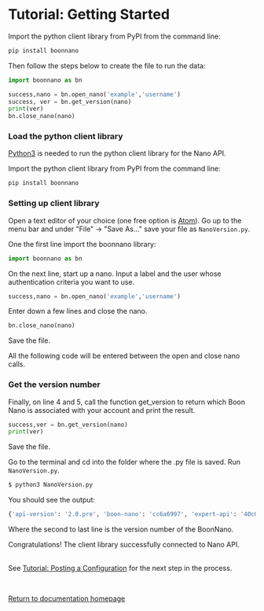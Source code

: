 # Tutorial: Getting Started

Import the python client library from PyPI from the command line:
```sh
pip install boonnano
```

Then follow the steps below to create the file to run the data:
```python
import boonnano as bn

success,nano = bn.open_nano('example','username')
success, ver = bn.get_version(nano)
print(ver)
bn.close_nano(nano)
```

### Load the python client library
[Python3](https://programwithus.com/learn-to-code/install-python3-mac/) is needed to run the python client library for the Nano API.

Import the python client library from PyPI from the command line:
```sh
pip install boonnano
```

### Setting up client library
Open a text editor of your choice (one free option is [Atom](https://atom.io/)). Go up to the menu bar and under "File" -> "Save As..." save your file as `NanoVersion.py`.

One the first line import the boonnano library:
```python
import boonnano as bn
```
On the next line, start up a nano. Input a label and the user whose authentication criteria you want to use.
```python
success,nano = bn.open_nano('example','username')
```
Enter down a few lines and close the nano.
```python
bn.close_nano(nano)
```
Save the file.

All the following code will be entered between the open and close nano calls.

### Get the version number
Finally, on line 4 and 5, call the function get_version to return which Boon Nano is associated with your account and print the result.
```python
success,ver = bn.get_version(nano)
print(ver)
```

Save the file.

Go to the terminal and cd into the folder where the .py file is saved. Run `NanoVersion.py`.
```sh
$ python3 NanoVersion.py
```
You should see the output:
```sh
{'api-version': '2.0.pre', 'boon-nano': 'cc6a6997', 'expert-api': '40c0bfcb', 'expert-common': '17c5eafb'}
```
Where the second to last line is the version number of the BoonNano.

Congratulations! The client library successfully connected to Nano API.
<br/>
<br/>

See [Tutorial: Posting a Configuration](./Tutorial_Posting_a_Configuration.md) for the next step in the process.

<br/>

[Return to documentation homepage](../python-docs.md)
